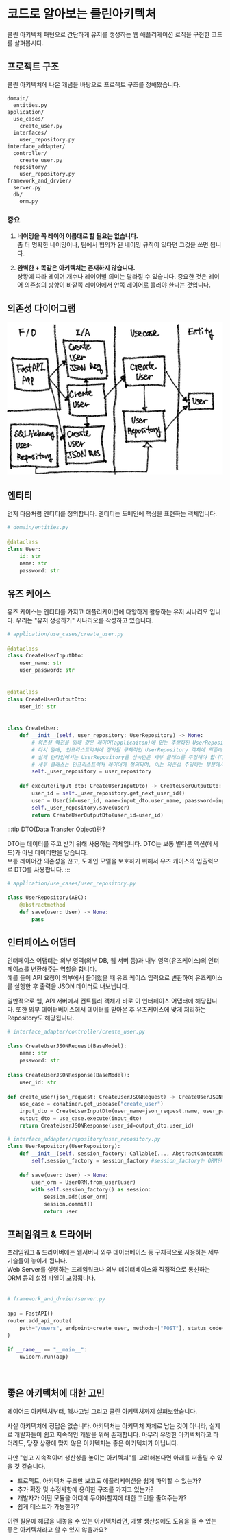 # 코드로 알아보는 클린아키텍처
클린 아키텍처 패턴으로 간단하게 유저를 생성하는 웹 애플리케이션 로직을 구현한 코드를 살펴봅시다.

## 프로젝트 구조
클린 아키텍처에 나온 개념을 바탕으로 프로젝트 구조를 정해봤습니다.

```
domain/
  entities.py
application/
  use_cases/
    create_user.py
  interfaces/
    user_repository.py
interface_addapter/
  controller/
    create_user.py
  repository/
    user_repository.py
framework_and_drvier/
  server.py
  db/
    orm.py 
```

### 중요
1. **네이밍을 꼭 레이어 이름대로 할 필요는 없습니다.**     
    좀 더 명확한 네이밍이나, 팀에서 협의가 된 네이밍 규칙이 있다면 그것을 쓰면 됩니다.   
   
2. **완벽한 + 똑같은 아키텍처는 존재하지 않습니다.**   
   상황에 따라 레이어 개수나 레이어별 의미는 달라질 수 있습니다. 중요한 것은 레이어 의존성의 방향이 바깥쪽 레이어에서 안쪽 레이어로 흘러야 한다는 것입니다.

## 의존성 다이어그램

![image-20210916214832496](./images/clean3.png)


## 엔티티

먼저 다음처럼 엔티티를 정의합니다. 엔티티는 도메인에 핵심을 표현하는 객체입니다.

```python
# domain/entities.py

@dataclass
class User:
    id: str
    name: str
    password: str
```



## 유즈 케이스

유즈 케이스는 엔티티를 가지고 애플리케이션에 다양하게 활용하는 유저 시나리오 입니다. 우리는 "유저 생성하기" 시나리오를 작성하고 있습니다.

```python
# application/use_cases/create_user.py

@dataclass
class CreateUserInputDto:
    user_name: str
    user_password: str

        
@dataclass
class CreateUserOutputDto:
    user_id: str
        
        
class CreateUser:
    def __init__(self, user_repository: UserRepository) -> None:
   	    # 의존성 역전을 위해 같은 레이어(applicaiton)에 있는 추상화된 UserRepository에 의존합니다.
        # 다시 말해, 인프라스트럭쳐에 정의될 구체적인 UserRepository 객체에 의존하지 않습니다.
        # 실제 런타임에서는 UserRepository를 상속받은 세부 클래스를 주입해야 합니다.
        # 세부 클래스는 인프라스트럭처 레이어에 정의되며, 이는 의존성 주입하는 부분에서 주입됩니다.
        self._user_repository = user_repository
    
    def execute(input_dto: CreateUserInputDto) -> CreateUserOutputDto:
        user_id = self._user_repository.get_next_user_id()
        user = User(id=user_id, name=input_dto.user_name, paassword=input_dto.user_password)
        self._user_repository.save(user)
        return CreateUserOutputDto(user_id=user_id)
```


:::tip
DTO(Data Transfer Object)란?

DTO는 데이터를 주고 받기 위해 사용하는 객체입니다. DTO는 보통 별다른 액션(메서드)가 아닌 데이터만을 담습니다.  
보통 레이어간 의존성을 끊고, 도메인 모델을 보호하기 위해서 유즈 케이스의 입출력으로 DTO를 사용합니다.
:::


```python
# application/use_cases/user_repository.py

class UserRepository(ABC):
    @abstractmethod
    def save(user: User) -> None:
        pass
```

## 인터페이스 어댑터

인터페이스 어댑터는 외부 영역(외부 DB, 웹 서버 등)과 내부 영역(유즈케이스)의 인터페이스를 변환해주는 역할을 합니다.   
예를 들어 API 요청이 외부에서 들어왔을 때 유즈 케이스 입력으로 변환하여 유즈케이스를 실행한 후 출력을 JSON 데이터로 내보냅니다.   

일반적으로 웹, API 서버에서 컨트롤러 객체가 바로 이 인터페이스 어댑터에 해당됩니다. 또한 외부 데이터베이스에서 데이터를 받아온 후 유즈케이스에 맞게 처리하는 Repository도 해당됩니다.

```python
# interface_adapter/controller/create_user.py

class CreateUserJSONRequest(BaseModel):
    name: str
    password: str

class CreateUserJSONResponse(BaseModel):
    user_id: str

def create_user(json_request: CreateUserJSONRequest) -> CreateUserJSONResponse:
    use_case = conatiner.get_usecase("create_user")
    input_dto = CreateUserInputDto(user_name=json_request.name, user_password=json_request.password)
    output_dto = use_case.execute(input_dto)
    return CreateUserJSONResponse(user_id=output_dto.user_id)
```

```python
# interface_addapter/repository/user_repository.py
class UserRepository(UserRepository): 
    def __init__(self, session_factory: Callable[..., AbstractContextManager[Session]]) -> None:
        self.session_factory = session_factory #session_factory는 ORM인 Sqlalchemy에서 제공해주는 객체입니다.
        
    def save(user: User) -> None:
        user_orm = UserORM.from_user(user)
        with self.session_factory() as session:
            session.add(user_orm)
            session.commit()    
            return user
```

## 프레임워크 & 드라이버

프레임워크 & 드라이버에는 웹서버나 외부 데이터베이스 등 구체적으로 사용하는 세부 기술들이 놓이게 됩니다.  
Web Server를 실행하는 프레임워크나 외부 데이터베이스와 직접적으로 통신하는 ORM 등의 설정 파일이 포함됩니다. 

```python

# framework_and_drvier/server.py

app = FastAPI()
router.add_api_route(
    path="/users", endpoint=create_user, methods=["POST"], status_code=201
)

if __name__ == "__main__":
    uvicorn.run(app)
```

<br>

## 좋은 아키텍처에 대한 고민

레이어드 아키텍처부터, 헥사고날 그리고 클린 아키텍처까지 살펴보았습니다. 

사실 아키텍처에 정답은 없습니다. 아키텍처는 아키텍처 자체로 남는 것이 아니라, 실제로 개발자들이 쉽고 지속적인 개발을 위해 존재합니다.
아무리 유명한 아키텍처라고 하더라도, 당장 상황에 맞지 않은 아키텍처는 좋은 아키텍처가 아닙니다.

다만 "쉽고 지속적이며 생산성을 높이는 아키텍처"를 고려해본다면 아래를 떠올릴 수 있을 것 같습니다.

- 프로젝트, 아키텍처 구조만 보고도 애플리케이션을 쉽게 파악할 수 있는가?
- 추가 확장 및 수정사항에 용이한 구조를 가지고 있는가?
- 개발자가 어떤 모듈을 어디에 두어야할지에 대한 고민을 줄여주는가?
- 쉽게 테스트가 가능한가?

이런 질문에 해답을 내놓을 수 있는 아키텍처라면, 개발 생산성에도 도움을 줄 수 있는 좋은 아키텍처라고 할 수 있지 않을까요? 

